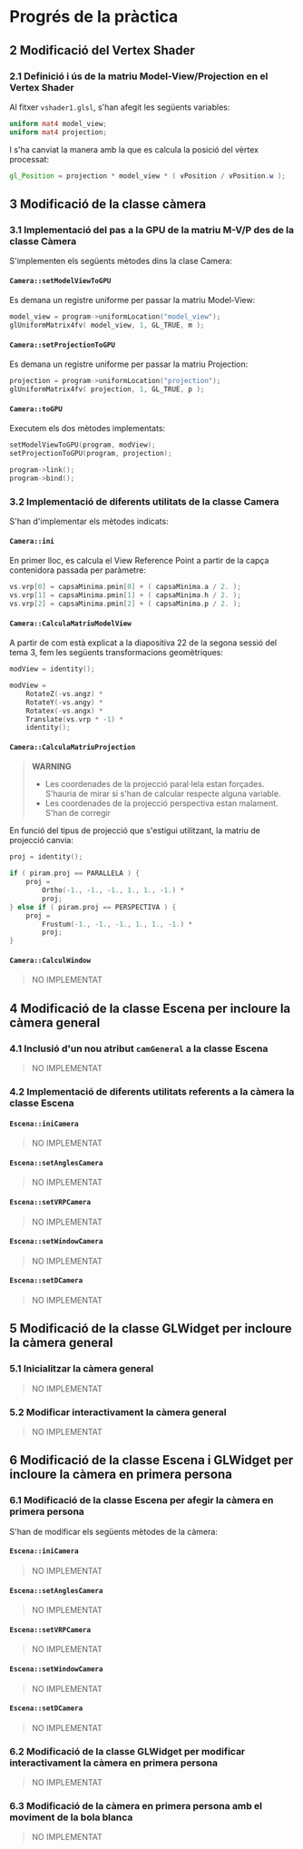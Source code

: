 
# Progrés de la pràctica

## 2 Modificació del Vertex Shader

### 2.1 Definició i ús de la matriu Model-View/Projection en el Vertex Shader

Al fitxer `vshader1.glsl`, s'han afegit les següents variables:

```glsl
uniform mat4 model_view;
uniform mat4 projection;
```

I s'ha canviat la manera amb la que es calcula la posició del vèrtex processat:

```glsl
gl_Position = projection * model_view * ( vPosition / vPosition.w );
```

## 3 Modificació de la classe càmera

### 3.1 Implementació del pas a la GPU de la matriu M-V/P des de la classe Càmera

S'implementen els següents mètodes dins la clase Camera:

#### `Camera::setModelViewToGPU`

Es demana un registre uniforme per passar la matriu Model-View:

```c
model_view = program->uniformLocation("model_view");
glUniformMatrix4fv( model_view, 1, GL_TRUE, m );
```

#### `Camera::setProjectionToGPU`

Es demana un registre uniforme per passar la matriu Projection:

```c
projection = program->uniformLocation("projection");
glUniformMatrix4fv( projection, 1, GL_TRUE, p );
```

#### `Camera::toGPU`

Executem els dos mètodes implementats:

```c
setModelViewToGPU(program, modView);
setProjectionToGPU(program, projection);

program->link();
program->bind();
```

### 3.2 Implementació de diferents utilitats de la classe Camera

S'han d'implementar els mètodes indicats:

#### `Camera::ini`

En primer lloc, es calcula el View Reference Point a partir de la capça
contenidora passada per paràmetre:

```c
vs.vrp[0] = capsaMinima.pmin[0] + ( capsaMinima.a / 2. );
vs.vrp[1] = capsaMinima.pmin[1] + ( capsaMinima.h / 2. );
vs.vrp[2] = capsaMinima.pmin[2] + ( capsaMinima.p / 2. );
```

#### `Camera::CalculaMatriuModelView`

A partir de com està explicat a la diapositiva 22 de la segona sessió del
tema 3, fem les següents transformacions geomètriques:

```c
modView = identity();

modView =
    RotateZ(-vs.angz) *
    RotateY(-vs.angy) *
    Rotatex(-vs.angx) *
    Translate(vs.vrp * -1) *
    identity();
```

#### `Camera::CalculaMatriuProjection`

> **WARNING**
>
> - Les coordenades de la projecció paral·lela estan forçades. S'hauria de
>   mirar si s'han de calcular respecte alguna variable.
> - Les coordenades de la projecció perspectiva estan malament. S'han de
>   corregir

En funció del tipus de projecció que s'estigui utilitzant, la matriu de
projecció canvia:

```c
proj = identity();

if ( piram.proj == PARALLELA ) {
    proj =
        Ortho(-1., -1., -1., 1., 1., -1.) *
        proj;
} else if ( piram.proj == PERSPECTIVA ) {
    proj =
        Frustum(-1., -1., -1., 1., 1., -1.) *
        proj;
}
```
#### `Camera::CalculWindow`

> NO IMPLEMENTAT

## 4 Modificació de la classe Escena per incloure la càmera general

### 4.1 Inclusió d'un nou atribut `camGeneral` a la classe Escena

> NO IMPLEMENTAT

### 4.2 Implementació de diferents utilitats referents a la càmera la classe Escena

#### `Escena::iniCamera`

> NO IMPLEMENTAT

#### `Escena::setAnglesCamera`

> NO IMPLEMENTAT

#### `Escena::setVRPCamera`

> NO IMPLEMENTAT

#### `Escena::setWindowCamera`

> NO IMPLEMENTAT

#### `Escena::setDCamera`

> NO IMPLEMENTAT

## 5 Modificació de la classe GLWidget per incloure la càmera general

### 5.1 Inicialitzar la càmera general

> NO IMPLEMENTAT

### 5.2 Modificar interactivament la càmera general

> NO IMPLEMENTAT

## 6 Modificació de la classe Escena i GLWidget per incloure la càmera en primera persona

### 6.1 Modificació de la classe Escena per afegir la càmera en primera persona

S'han de modificar els següents mètodes de la càmera:

#### `Escena::iniCamera`

> NO IMPLEMENTAT

#### `Escena::setAnglesCamera`

> NO IMPLEMENTAT

#### `Escena::setVRPCamera`

> NO IMPLEMENTAT

#### `Escena::setWindowCamera`

> NO IMPLEMENTAT

#### `Escena::setDCamera`

> NO IMPLEMENTAT

### 6.2 Modificació de la classe GLWidget per modificar interactivament la càmera en primera persona

> NO IMPLEMENTAT

### 6.3 Modificació de la càmera en primera persona amb el moviment de la bola blanca

> NO IMPLEMENTAT
